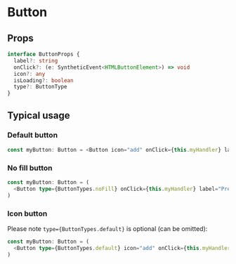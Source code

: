 # Button

## Props

```typescript
interface ButtonProps {
  label?: string
  onClick?: (e: SyntheticEvent<HTMLButtonElement>) => void
  icon?: any
  isLoading?: boolean
  type?: ButtonType
}
```

## Typical usage

### Default button

```typescript
const myButton: Button = <Button icon="add" onClick={this.myHandler} label="Press me" />
```

### No fill button

```typescript
const myButton: Button = (
  <Button type={ButtonTypes.noFill} onClick={this.myHandler} label="Press me" />
)
```

### Icon button

Please note `type={ButtonTypes.default}` is optional (can be omitted):

```typescript
const myButton: Button = (
  <Button type={ButtonTypes.default} icon="add" onClick={this.myHandler} label="Press me" />
)
```
